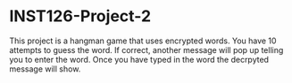 # INST126-Project-2
This project is a hangman game that uses encrypted words.
You have 10 attempts to guess the word.
If correct, another message will pop up telling you to enter the word.
Once you have typed in the word the decrpyted message will show.
